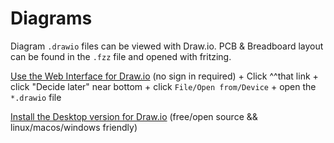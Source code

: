 # Diagrams

Diagram `.drawio` files can be viewed with Draw.io.
PCB & Breadboard layout can be found in the `.fzz` file and opened with fritzing.

[Use the Web Interface for Draw.io](https://draw.io) (no sign in required) + Click ^^that link + click "Decide later" near bottom + click `File/Open from/Device` + open the `*.drawio` file

[Install the Desktop version for Draw.io](https://github.com/jgraph/drawio-desktop/releases) (free/open source && linux/macos/windows friendly)
